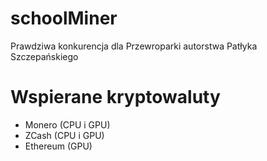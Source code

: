# schoolMiner
Prawdziwa konkurencja dla Przewroparki autorstwa Patłyka Szczepańskiego

# Wspierane kryptowaluty
* Monero (CPU i GPU)
* ZCash (CPU i GPU)
* Ethereum (GPU)